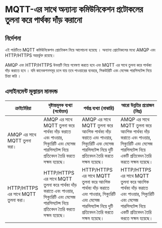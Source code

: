 # MQTT-এর সাথে অন্যান্য কমিউনিকেশন প্রটোকলের তুলনা করে পার্থক্য দাঁড় করানো

## নির্দেশনা

এই পাঠটিতে MQTT কমিউনিকেশন প্রোটোকল নিয়ে আলোচনা হয়েছে । অন্যান্য প্রোটোকলের মধ্যে AMQP এবং HTTP/HTTPS অন্তর্ভুক্ত রয়েছে।

AMQP এবং HTTP/HTTPS উভয়টি নিয়ে গবেষণা করতে হবে এবং MQTT এর সাথে তুলনা করে পার্থক্য দাঁড় করাতে হবে । যদি কানেকশনসমূহ চলে যায় তবে পাওয়ারের ব্যবহার, সিকউরিটি এবং মেসেজ পারসিসটেন্স নিয়ে চিন্তা করি ।

## এসাইনমেন্ট মূল্যায়ন মানদন্ড

| ক্রাইটেরিয়া | দৃষ্টান্তমূলক ব্যখ্যা (সর্বোত্তম) | পর্যাপ্ত ব্যখ্যা (মাঝারি) | আরো উন্নতির প্রয়োজন (নিম্ন) |
| -------- | --------- | -------- | ----------------- |
| AMQP এর সাথে MQTT তুলনা করা। | AMQP এর সাথে MQTT তুলনা করে পার্থক্য দাঁড় করাতে এবং পাওয়ার, সিক্যুরিটি এবং মেসেজ পারসিসটেন্স নিয়ে প্রতিবেদন তৈরি করতে সক্ষম হয়েছে। | AMQP এর সাথে MQTT তুলনা করে আংশিক পার্থক্য দাঁড় করাতে এবং পাওয়ার, সিক্যুরিটি এবং মেসেজ পারসিসটেন্স নিয়ে দুটি প্রতিবেদন তৈরি করতে সক্ষম হয়েছে। | AMQP এর সাথে MQTT তুলনা করে আংশিক পার্থক্য দাঁড় করাতে এবং পাওয়ার, সিক্যুরিটি এবং মেসেজ পারসিসটেন্স নিয়ে একটি প্রতিবেদন তৈরি করতে সক্ষম হয়েছে। |
| HTTP/HTTPS এর সাথে MQTT তুলনা করা। | HTTP/HTTPS এর সাথে MQTT তুলনা করে পার্থক্য দাঁড় করাতে এবং পাওয়ার, সিক্যুরিটি এবং মেসেজ পারসিসটেন্স নিয়ে প্রতিবেদন তৈরি করতে সক্ষম হয়েছে। | HTTP/HTTPS এর সাথে MQTT তুলনা করে আংশিক পার্থক্য দাঁড় করাতে এবং পাওয়ার, সিক্যুরিটি এবং মেসেজ পারসিসটেন্স নিয়ে দুটি প্রতিবেদন তৈরি করতে সক্ষম হয়েছে। | HTTP/HTTPS এর সাথে MQTT তুলনা করে আংশিক পার্থক্য দাঁড় করাতে এবং পাওয়ার, সিক্যুরিটি এবং মেসেজ পারসিসটেন্স নিয়ে একটি প্রতিবেদন তৈরি করতে সক্ষম হয়েছে। |
